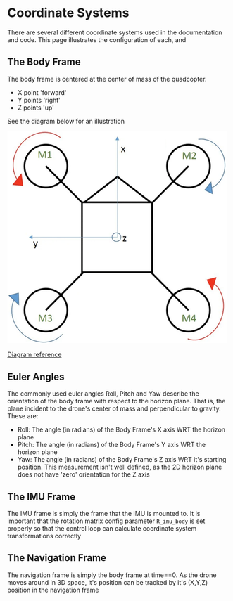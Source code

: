 # Coordinate Systems

There are several different coordinate systems used in the documentation and code. This page illustrates the
configuration of each, and

## The Body Frame

The body frame is centered at the center of mass of the quadcopter.

* X point 'forward'
* Y points 'right'
* Z points 'up'

See the diagram below for an illustration

<img src="_static/coordinate_system_diagram.png" alt="drawing" width="500"/>

[Diagram reference](https://link.springer.com/article/10.1007/s42452-019-0698-7)

## Euler Angles

The commonly used euler angles Roll, Pitch and Yaw describe the orientation of the body frame with respect to the
horizon plane. That is, the plane incident to the drone's center of mass and perpendicular to gravity. These are:

* Roll: The angle (in radians) of the Body Frame's X axis WRT the horizon plane
* Pitch: The angle (in radians) of the Body Frame's Y axis WRT the horizon plane
* Yaw: The angle (in radians) of the Body Frame's Z axis WRT it's starting position. This measurement isn't well
defined, as the 2D horizon plane does not have 'zero' orientation for the Z axis

## The IMU Frame

The IMU frame is simply the frame that the IMU is mounted to. It is important that the rotation matrix config parameter
`R_imu_body` is set properly so that the control loop can calculate coordinate system transformations correctly

## The Navigation Frame

The navigation frame is simply the body frame at time==0. As the drone moves around in 3D space, it's position can be
tracked by it's (X,Y,Z) position in the navigation frame
